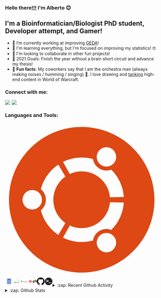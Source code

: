 ### Hello there[!!!][meme] I'm Alberto :blush:

## I'm a Bioinformatician/Biologist PhD student, Developer attempt, and Gamer!

- :microscope: I’m currently working at improving [GEDA][GEDA]!
- :seedling: I'm learning everything, but I'm focused on improving my statistics! :nerd_face: 
- :duck: I'm looking to collaborate in other fun projects!
- :rocket: 2021 Goals: Finish the year without a brain short circuit and advance my thesis!
- :full_moon_with_face: **Fun facts**: My coworkers say that I am the orchestra man (always making noises / humming / singing) :eyes:.    I love drawing and [tanking][NYSA] high-end content in World of Warcraft.

### Connect with me:

[<img align="left" width="22px" src="https://cdn.jsdelivr.net/npm/simple-icons@v3/icons/gmail.svg" />][mail]
[<img align="left" width="22px" src="https://cdn.jsdelivr.net/npm/simple-icons@v3/icons/linkedin.svg" />][linkedin]


<br/>

### Languages and Tools:

<svg viewBox="0 0 128 128">
<path fill="#DD4814" d="M64 3.246c-33.555 0-60.755 27.2-60.755 60.754 0 33.552 27.2 60.754 60.755 60.754 33.554 0 60.755-27.202 60.755-60.754 0-33.554-27.2-60.754-60.755-60.754zm13.631 20.922c2.242-3.881 7.2-5.21 11.08-2.972 3.88 2.242 5.208 7.2 2.966 11.08-2.238 3.88-7.197 5.208-11.077 2.967-3.877-2.239-5.206-7.198-2.969-11.075zm-13.631 4.595c3.262 0 6.417.453 9.414 1.281.529 3.259 2.463 6.262 5.548 8.042 3.079 1.775 6.642 1.953 9.725.789 5.998 5.898 9.901 13.919 10.47 22.854l-11.558.17c-1.067-12.103-11.222-21.593-23.599-21.593-3.565 0-6.948.792-9.98 2.203l-5.637-10.099c4.708-2.33 10.01-3.647 15.617-3.647zm-41.311 43.349c-4.482 0-8.113-3.632-8.113-8.112 0-4.481 3.63-8.113 8.113-8.113 4.479 0 8.111 3.631 8.111 8.113 0 4.479-3.632 8.112-8.111 8.112zm7.191.722c2.561-2.09 4.2-5.271 4.2-8.834 0-3.565-1.639-6.747-4.2-8.836 2.194-8.489 7.475-15.738 14.571-20.483l5.931 9.934c-6.092 4.287-10.074 11.369-10.074 19.385s3.981 15.098 10.074 19.383l-5.931 9.937c-7.099-4.744-12.38-11.995-14.571-20.486zm58.831 33.964c-3.879 2.241-8.838.912-11.077-2.969-2.241-3.877-.911-8.835 2.969-11.076 3.877-2.239 8.838-.908 11.077 2.969 2.24 3.88.91 8.839-2.969 11.076zm-.024-17.673c-3.083-1.166-6.645-.991-9.725.788-3.084 1.783-5.019 4.782-5.547 8.042-2.998.83-6.153 1.284-9.415 1.284-5.607 0-10.909-1.318-15.616-3.649l5.636-10.1c3.032 1.411 6.415 2.204 9.98 2.204 12.378 0 22.532-9.488 23.596-21.592l11.561.169c-.569 8.935-4.472 16.956-10.47 22.854z"></path>
</svg> 

<img align="left" alt="SQL" width="26px" src="https://raw.githubusercontent.com/github/explore/80688e429a7d4ef2fca1e82350fe8e3517d3494d/topics/sql/sql.png" />

<img align="left" alt="MySQL" width="26px" src="https://raw.githubusercontent.com/github/explore/80688e429a7d4ef2fca1e82350fe8e3517d3494d/topics/mysql/mysql.png" />

<img align="left" alt="MongoDB" width="26px" src="https://raw.githubusercontent.com/github/explore/80688e429a7d4ef2fca1e82350fe8e3517d3494d/topics/mongodb/mongodb.png" />

<img align="left" alt="Git" width="26px" src="https://raw.githubusercontent.com/github/explore/80688e429a7d4ef2fca1e82350fe8e3517d3494d/topics/git/git.png" />

<img align="left" alt="GitHub" width="26px" src="https://raw.githubusercontent.com/github/explore/78df643247d429f6cc873026c0622819ad797942/topics/github/github.png" />

<img align="left" alt="Terminal" width="26px" src="https://raw.githubusercontent.com/github/explore/80688e429a7d4ef2fca1e82350fe8e3517d3494d/topics/terminal/terminal.png" />

<br />
<br />


<details>
<summary>:zap: Recent Github Activity</summary>
  [![Top Langs](https://github-readme-stats.vercel.app/api/top-langs/?username=aberral&layout=compact)](https://github.com/aberra/github-readme-stats)
</details>

<details>
  <summary>:zap: Github Stats</summary>
  ![aberrals's github stats](https://github-readme-stats.vercel.app/api?username=aberral&show_icons=true&theme=dracula)

</details>
  
[meme]: https://static.wikia.nocookie.net/star-wars-memes/images/f/fe/General_Kenobi%21.jpg/revision/latest/scale-to-width-down/925?cb=20200402023149
[GEDA]: http://cicblade.dep.usal.es/GEDA/
[NYSA]: https://worldofwarcraft.com/es-es/character/eu/zuljin/nysadra
[mail]: mailto:aberralgonzalez@usal.es
[linkedin]: https://www.linkedin.com/in/aberralgonzalez/